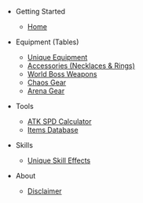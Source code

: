 - Getting Started
  - [Home](/)

- Equipment (Tables)
  - [Unique Equipment](/wiki/equip-unique.md)
  - [Accessories (Necklaces & Rings)](/wiki/equip-accessories.md)
  - [World Boss Weapons](/wiki/equip-worldboss.md)
  - [Chaos Gear](/wiki/equip-chaos.md)
  - [Arena Gear](/wiki/equip-arena.md)

- Tools
  - [ATK SPD Calculator](/tools/atkspd/index.html)
  - [Items Database](/tools/items.html)

- Skills
  - [Unique Skill Effects](/wiki/skills.md)

- About
  - [Disclaimer](/wiki/about.md)
